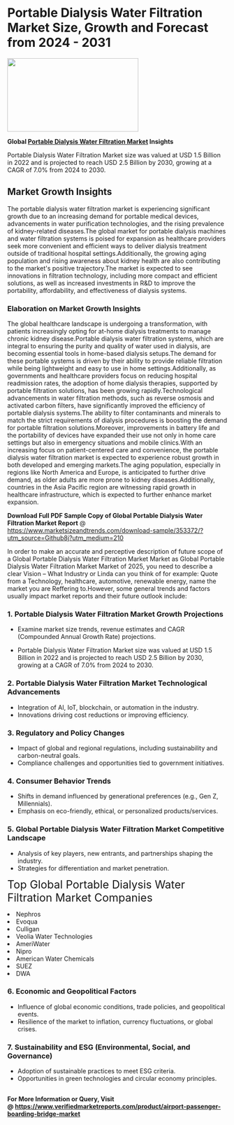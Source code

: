 <H1>Portable Dialysis Water Filtration Market Size, Growth and Forecast from 2024 - 2031</H1><img class="aligncenter size-medium wp-image-584254" src="https://thirdeyenews.in/wp-content/uploads/2024/09/Global-Market-Research-300x168.jpeg" alt="" width="300" height="168" /><p><strong>Global&nbsp;<a href="https://www.marketsizeandtrends.com/download-sample/353372/?utm_source=Github8j?utm_medium=210">Portable Dialysis Water Filtration Market</a> Insights</strong></p><p>Portable Dialysis Water Filtration Market size was valued at USD 1.5 Billion in 2022 and is projected to reach USD 2.5 Billion by 2030, growing at a CAGR of 7.0% from 2024 to 2030.</p><p><h2>Market Growth Insights</h2> The portable dialysis water filtration market is experiencing significant growth due to an increasing demand for portable medical devices, advancements in water purification technologies, and the rising prevalence of kidney-related diseases.The global market for portable dialysis machines and water filtration systems is poised for expansion as healthcare providers seek more convenient and efficient ways to deliver dialysis treatment outside of traditional hospital settings.Additionally, the growing aging population and rising awareness about kidney health are also contributing to the market's positive trajectory.The market is expected to see innovations in filtration technology, including more compact and efficient solutions, as well as increased investments in R&D to improve the portability, affordability, and effectiveness of dialysis systems. <h3>Elaboration on Market Growth Insights</h3> The global healthcare landscape is undergoing a transformation, with patients increasingly opting for at-home dialysis treatments to manage chronic kidney disease.Portable dialysis water filtration systems, which are integral to ensuring the purity and quality of water used in dialysis, are becoming essential tools in home-based dialysis setups.The demand for these portable systems is driven by their ability to provide reliable filtration while being lightweight and easy to use in home settings.Additionally, as governments and healthcare providers focus on reducing hospital readmission rates, the adoption of home dialysis therapies, supported by portable filtration solutions, has been growing rapidly.Technological advancements in water filtration methods, such as reverse osmosis and activated carbon filters, have significantly improved the efficiency of portable dialysis systems.The ability to filter contaminants and minerals to match the strict requirements of dialysis procedures is boosting the demand for portable filtration solutions.Moreover, improvements in battery life and the portability of devices have expanded their use not only in home care settings but also in emergency situations and mobile clinics.With an increasing focus on patient-centered care and convenience, the portable dialysis water filtration market is expected to experience robust growth in both developed and emerging markets.The aging population, especially in regions like North America and Europe, is anticipated to further drive demand, as older adults are more prone to kidney diseases.Additionally, countries in the Asia Pacific region are witnessing rapid growth in healthcare infrastructure, which is expected to further enhance market expansion.</p><p><span class=""><strong>Download Full PDF Sample Copy of Global Portable Dialysis Water Filtration Market Report</strong> @ <a href="https://www.marketsizeandtrends.com/download-sample/353372/?utm_source=Github8j?utm_medium=210" target="_blank">https://www.marketsizeandtrends.com/download-sample/353372/?utm_source=Github8j?utm_medium=210</a></span></p><p>In order to make an accurate and perceptive description of future scope of a Global&nbsp;Portable Dialysis Water Filtration Market Market as Global&nbsp;Portable Dialysis Water Filtration Market Market of 2025, you need to describe a clear Vision &ndash; What Industry or Linda can you think of for example: Quote from a Technology, healthcare, automotive, renewable energy, name the market you are Reffering to.However, some general trends and factors usually impact market reports and their future outlook include:</p><h3>1.&nbsp;<strong>Portable Dialysis Water Filtration Market Growth Projections</strong></h3><ul><li>Examine market size trends, revenue estimates and CAGR (Compounded Annual Growth Rate) projections.</li><li><p>Portable Dialysis Water Filtration Market size was valued at USD 1.5 Billion in 2022 and is projected to reach USD 2.5 Billion by 2030, growing at a CAGR of 7.0% from 2024 to 2030.</p></li></ul><h3>2.&nbsp;<strong>Portable Dialysis Water Filtration Market Technological Advancements</strong></h3><ul><li>Integration of AI, IoT, blockchain, or automation in the industry.</li><li>Innovations driving cost reductions or improving efficiency.</li></ul><h3>3.&nbsp;<strong>Regulatory and Policy Changes</strong></h3><ul><li>Impact of global and regional regulations, including sustainability and carbon-neutral goals.</li><li>Compliance challenges and opportunities tied to government initiatives.</li></ul><h3>4.&nbsp;<strong>Consumer Behavior Trends</strong></h3><ul><li>Shifts in demand influenced by generational preferences (e.g., Gen Z, Millennials).</li><li>Emphasis on eco-friendly, ethical, or personalized products/services.</li></ul><h3>5.&nbsp;<strong>Global Portable Dialysis Water Filtration Market Competitive Landscape</strong></h3><ul><li>Analysis of key players, new entrants, and partnerships shaping the industry.</li><li>Strategies for differentiation and market penetration.</li></ul><p data-pm-slice="1 1 []"><span style="color: inherit; font-family: inherit; font-size: 25px;">Top Global Portable Dialysis Water Filtration Market Companies</span></p><div class="" data-test-id=""><p><li>Nephros</li><li> Evoqua</li><li> Culligan</li><li> Veolia Water Technologies</li><li> AmeriWater</li><li> Nipro</li><li> American Water Chemicals</li><li> SUEZ</li><li> DWA</li></p></div><h3>6.&nbsp;<strong>Economic and Geopolitical Factors</strong></h3><ul><li>Influence of global economic conditions, trade policies, and geopolitical events.</li><li>Resilience of the market to inflation, currency fluctuations, or global crises.</li></ul><h3>7.&nbsp;<strong>Sustainability and ESG (Environmental, Social, and Governance)</strong></h3><ul><li>Adoption of sustainable practices to meet ESG criteria.</li><li>Opportunities in green technologies and circular economy principles.</li></ul><h2><strong style="font-size: 14px;">For More Information or Query, Visit @&nbsp;</strong><a style="background-color: #ffffff; font-size: 14px;" href="https://www.marketsizeandtrends.com/report/portable-dialysis-water-filtration-market/" target="_blank">https://www.verifiedmarketreports.com/product/airport-passenger-boarding-bridge-market</a></h2>